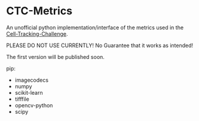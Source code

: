 # CTC-Metrics
An unofficial python implementation/interface of the metrics used in the 
[Cell-Tracking-Challenge](https://celltrackingchallenge.net/).

PLEASE DO NOT USE CURRENTLY! No Guarantee that it works as intended!

The first version will be published soon.


[//]: # (## Installation)

[//]: # (The package can be installed via pip:)

[//]: # (```bash)

[//]: # (pip install ctc-metrics)

[//]: # (```)


[//]: # (### Requirements)

[//]: # ()
[//]: # (Tested with:)

[//]: # (- Python 3.10)

pip:
 - imagecodecs
 - numpy
 - scikit-learn
 - tifffile
 - opencv-python
 - scipy
